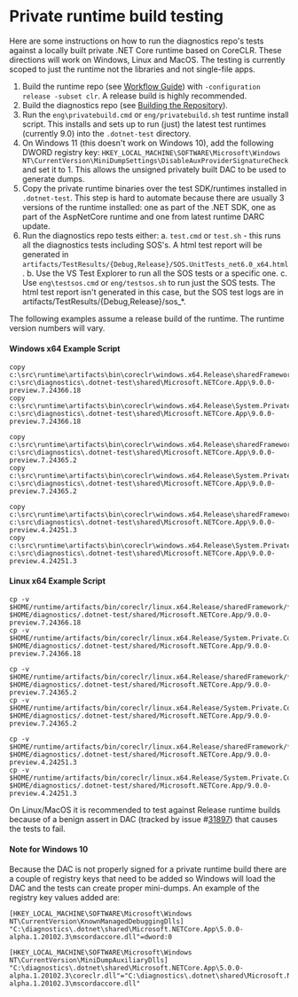 Private runtime build testing
=============================

Here are some instructions on how to run the diagnostics repo's tests against a locally built private .NET Core runtime based on CoreCLR. These directions will work on Windows, Linux and MacOS. The testing is currently scoped to just the runtime not the libraries and not single-file apps.

1. Build the runtime repo (see [Workflow Guide](https://github.com/dotnet/runtime/blob/main/docs/workflow/README.md)) with `-configuration release -subset clr`. A release build is highly recommended.
2. Build the diagnostics repo (see [Building the Repository](../README.md)).
3. Run the `eng\privatebuild.cmd` or `eng/privatebuild.sh` test runtime install script. This installs and sets up to run (just) the latest test runtimes (currently 9.0) into the `.dotnet-test` directory.
4. On Windows 11 (this doesn't work on Windows 10), add the following DWORD registry key: `HKEY_LOCAL_MACHINE\SOFTWARE\Microsoft\Windows NT\CurrentVersion\MiniDumpSettings\DisableAuxProviderSignatureCheck` and set it to 1. This allows the unsigned privately built DAC to be used to generate dumps.
5. Copy the private runtime binaries over the test SDK/runtimes installed in `.dotnet-test`. This step is hard to automate because there are usually 3 versions of the runtime installed: one as part of the .NET SDK, one as part of the AspNetCore runtime and one from latest runtime DARC update.
6. Run the diagnostics repo tests either:
   a. `test.cmd` or `test.sh` - this runs all the diagnostics tests including SOS's. A html test report will be generated in `artifacts/TestResults/{Debug,Release}/SOS.UnitTests_net6.0_x64.html`.
   b. Use the VS Test Explorer to run all the SOS tests or a specific one.
   c. Use `eng\testsos.cmd` or `eng/testsos.sh` to run just the SOS tests. The html test report isn't generated in this case, but the SOS test logs are in artifacts/TestResults/{Debug,Release}/sos_*.

The following examples assume a release build of the runtime. The runtime version numbers will vary.

#### Windows x64 Example Script

```
copy c:\src\runtime\artifacts\bin\coreclr\windows.x64.Release\sharedFramework\* c:\src\diagnostics\.dotnet-test\shared\Microsoft.NETCore.App\9.0.0-preview.7.24366.18
copy c:\src\runtime\artifacts\bin\coreclr\windows.x64.Release\System.Private.CoreLib.dll c:\src\diagnostics\.dotnet-test\shared\Microsoft.NETCore.App\9.0.0-preview.7.24366.18

copy c:\src\runtime\artifacts\bin\coreclr\windows.x64.Release\sharedFramework\* c:\src\diagnostics\.dotnet-test\shared\Microsoft.NETCore.App\9.0.0-preview.7.24365.2
copy c:\src\runtime\artifacts\bin\coreclr\windows.x64.Release\System.Private.CoreLib.dll c:\src\diagnostics\.dotnet-test\shared\Microsoft.NETCore.App\9.0.0-preview.7.24365.2

copy c:\src\runtime\artifacts\bin\coreclr\windows.x64.Release\sharedFramework\* c:\src\diagnostics\.dotnet-test\shared\Microsoft.NETCore.App\9.0.0-preview.4.24251.3
copy c:\src\runtime\artifacts\bin\coreclr\windows.x64.Release\System.Private.CoreLib.dll c:\src\diagnostics\.dotnet-test\shared\Microsoft.NETCore.App\9.0.0-preview.4.24251.3
```

#### Linux x64 Example Script

```
cp -v $HOME/runtime/artifacts/bin/coreclr/linux.x64.Release/sharedFramework/* $HOME/diagnostics/.dotnet-test/shared/Microsoft.NETCore.App/9.0.0-preview.7.24366.18
cp -v $HOME/runtime/artifacts/bin/coreclr/linux.x64.Release/System.Private.CoreLib.dll $HOME/diagnostics/.dotnet-test/shared/Microsoft.NETCore.App/9.0.0-preview.7.24366.18

cp -v $HOME/runtime/artifacts/bin/coreclr/linux.x64.Release/sharedFramework/* $HOME/diagnostics/.dotnet-test/shared/Microsoft.NETCore.App/9.0.0-preview.7.24365.2
cp -v $HOME/runtime/artifacts/bin/coreclr/linux.x64.Release/System.Private.CoreLib.dll $HOME/diagnostics/.dotnet-test/shared/Microsoft.NETCore.App/9.0.0-preview.7.24365.2

cp -v $HOME/runtime/artifacts/bin/coreclr/linux.x64.Release/sharedFramework/* $HOME/diagnostics/.dotnet-test/shared/Microsoft.NETCore.App/9.0.0-preview.4.24251.3
cp -v $HOME/runtime/artifacts/bin/coreclr/linux.x64.Release/System.Private.CoreLib.dll $HOME/diagnostics/.dotnet-test/shared/Microsoft.NETCore.App/9.0.0-preview.4.24251.3
```

On Linux/MacOS it is recommended to test against Release runtime builds because of a benign assert in DAC (tracked by issue #[31897](https://github.com/dotnet/runtime/issues/31897)) that causes the tests to fail.

#### Note for Windows 10

Because the DAC is not properly signed for a private runtime build there are a couple of registry keys that need to be added so Windows will load the DAC and the tests can create proper mini-dumps. An example of the registry key values added are:

```
[HKEY_LOCAL_MACHINE\SOFTWARE\Microsoft\Windows NT\CurrentVersion\KnownManagedDebuggingDlls]
"C:\diagnostics\.dotnet\shared\Microsoft.NETCore.App\5.0.0-alpha.1.20102.3\mscordaccore.dll"=dword:0

[HKEY_LOCAL_MACHINE\SOFTWARE\Microsoft\Windows NT\CurrentVersion\MiniDumpAuxiliaryDlls]
"C:\diagnostics\.dotnet\shared\Microsoft.NETCore.App\5.0.0-alpha.1.20102.3\coreclr.dll"="C:\diagnostics\.dotnet\shared\Microsoft.NETCore.App\5.0.0-alpha.1.20102.3\mscordaccore.dll"
```

